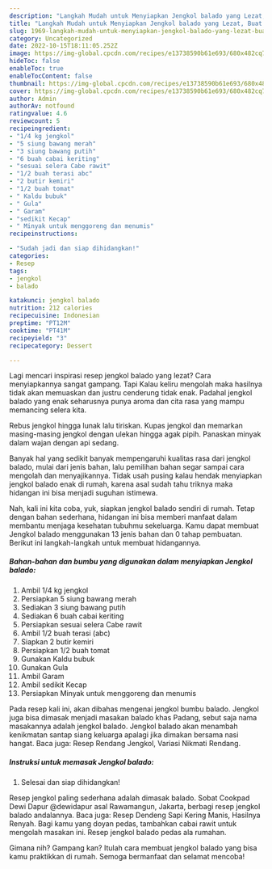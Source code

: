 ```yaml
---
description: "Langkah Mudah untuk Menyiapkan Jengkol balado yang Lezat, Buat Buka Puasa Lezat Sekali"
title: "Langkah Mudah untuk Menyiapkan Jengkol balado yang Lezat, Buat Buka Puasa Lezat Sekali"
slug: 1969-langkah-mudah-untuk-menyiapkan-jengkol-balado-yang-lezat-buat-buka-puasa-lezat-sekali
category: Uncategorized
date: 2022-10-15T18:11:05.252Z
image: https://img-global.cpcdn.com/recipes/e13738590b61e693/680x482cq70/jengkol-balado-foto-resep-utama.jpg
hideToc: false
enableToc: true
enableTocContent: false
thumbnail: https://img-global.cpcdn.com/recipes/e13738590b61e693/680x482cq70/jengkol-balado-foto-resep-utama.jpg
cover: https://img-global.cpcdn.com/recipes/e13738590b61e693/680x482cq70/jengkol-balado-foto-resep-utama.jpg
author: Admin
authorAv: notfound
ratingvalue: 4.6
reviewcount: 5
recipeingredient:
- "1/4 kg jengkol"
- "5 siung bawang merah"
- "3 siung bawang putih"
- "6 buah cabai keriting"
- "sesuai selera Cabe rawit"
- "1/2 buah terasi abc"
- "2 butir kemiri"
- "1/2 buah tomat"
- " Kaldu bubuk"
- " Gula"
- " Garam"
- "sedikit Kecap"
- " Minyak untuk menggoreng dan menumis"
recipeinstructions:

- "Sudah jadi dan siap dihidangkan!"
categories:
- Resep
tags:
- jengkol
- balado

katakunci: jengkol balado 
nutrition: 212 calories
recipecuisine: Indonesian
preptime: "PT12M"
cooktime: "PT41M"
recipeyield: "3"
recipecategory: Dessert

---
```



Lagi mencari inspirasi resep jengkol balado yang lezat? Cara menyiapkannya sangat gampang. Tapi Kalau keliru mengolah maka hasilnya tidak akan memuaskan dan justru cenderung tidak enak. Padahal jengkol balado yang enak seharusnya punya aroma dan cita rasa yang mampu memancing selera kita.


Rebus jengkol hingga lunak lalu tiriskan. Kupas jengkol dan memarkan masing-masing jengkol dengan ulekan hingga agak pipih. Panaskan minyak dalam wajan dengan api sedang.

Banyak hal yang sedikit banyak mempengaruhi kualitas rasa dari jengkol balado, mulai dari jenis bahan, lalu pemilihan bahan segar sampai cara mengolah dan menyajikannya. Tidak usah pusing kalau hendak menyiapkan jengkol balado enak di rumah, karena asal sudah tahu triknya maka hidangan ini bisa menjadi suguhan istimewa.


Nah, kali ini kita coba, yuk, siapkan jengkol balado sendiri di rumah. Tetap dengan bahan sederhana, hidangan ini bisa memberi manfaat dalam membantu menjaga kesehatan tubuhmu sekeluarga. Kamu dapat membuat Jengkol balado menggunakan 13 jenis bahan dan 0 tahap pembuatan. Berikut ini langkah-langkah untuk membuat hidangannya.

<!--inarticleads1-->

##### Bahan-bahan dan bumbu yang digunakan dalam menyiapkan Jengkol balado:

1. Ambil 1/4 kg jengkol
1. Persiapkan 5 siung bawang merah
1. Sediakan 3 siung bawang putih
1. Sediakan 6 buah cabai keriting
1. Persiapkan sesuai selera Cabe rawit
1. Ambil 1/2 buah terasi (abc)
1. Siapkan 2 butir kemiri
1. Persiapkan 1/2 buah tomat
1. Gunakan  Kaldu bubuk
1. Gunakan  Gula
1. Ambil  Garam
1. Ambil sedikit Kecap
1. Persiapkan  Minyak untuk menggoreng dan menumis


Pada resep kali ini, akan dibahas mengenai jengkol bumbu balado. Jengkol juga bisa dimasak menjadi masakan balado khas Padang, sebut saja nama masakannya adalah jengkol balado. Jengkol balado akan menambah kenikmatan santap siang keluarga apalagi jika dimakan bersama nasi hangat. Baca juga: Resep Rendang Jengkol, Variasi Nikmati Rendang. 

<!--inarticleads2-->

##### Instruksi untuk memasak Jengkol balado:


1. Selesai dan siap dihidangkan!

Resep jengkol paling sederhana adalah dimasak balado. Sobat Cookpad Dewi Dapur @dewidapur asal Rawamangun, Jakarta, berbagi resep jengkol balado andalannya. Baca juga: Resep Dendeng Sapi Kering Manis, Hasilnya Renyah. Bagi kamu yang doyan pedas, tambahkan cabai rawit untuk mengolah masakan ini. Resep jengkol balado pedas ala rumahan. 

Gimana nih? Gampang kan? Itulah cara membuat jengkol balado yang bisa kamu praktikkan di rumah. Semoga bermanfaat dan selamat mencoba!
